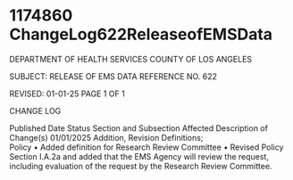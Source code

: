 # 1174860 ChangeLog622ReleaseofEMSData

DEPARTMENT OF HEALTH SERVICES 
COUNTY OF LOS ANGELES 
  
SUBJECT: RELEASE OF EMS DATA REFERENCE NO. 622 
  
 
 
 
REVISED: 01-01-25 PAGE 1 OF 1  
 
CHANGE LOG 
 
Published 
Date 
Status Section and 
Subsection Affected 
Description of Change(s) 
01/01/2025 Addition, 
Revision 
Definitions;  
Policy 
• Added definition for Research 
Review Committee 
• Revised Policy Section I.A.2a and 
added that the EMS Agency will 
review the request, including 
evaluation of the request by the 
Research Review Committee.
